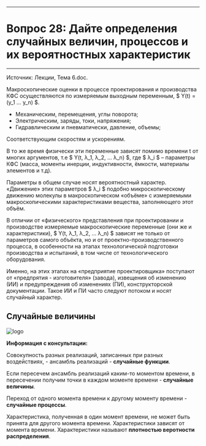 ___
# Вопрос 28: Дайте определения случайных величин, процессов и их вероятностных характеристик
___

Источник: Лекции, Тема 6.doc.

Макроскопические оценки в процессе проектирования и производства	 КФС осуществляются по измеряемым выходным переменным, $ Y(t) = (y_1 … y_n) $.
- Механическим, перемещения, углы поворота;
- Электрическим, заряды, токи, напряжения;
- Гидравлическим и пневматически, давление, объемы;

Соответствующим скоростям и ускорениям.

В то же время физически эти переменные зависят помимо времени t от многих аргументов, т.е $ Y(t, λ_1, λ_2, … λ_n) $, где $ λ_i $ – параметры КФС (масса, моменты инерции, индуктивности, ёмкости, материалы элементов и т.д).

Параметры в общем случае носят вероятностный характер. «Движение» этих параметров $ λ_i $ подобно микроскопическому движению молекулы в макроскопическом «объёме» с измеряемыми макроскопическими характеристиками вещества, заполняющего этот объём. 

В отличии от «физического» представления при проектировании и производстве измеряемые макроскопические переменные (они же и характеристики), $ Y(t, λ_1, λ_2, … λ_n) $ зависят не только от параметров самого объёкта, но и от проектно-производственного процесса, в особенности на этапах технологической подготовки производства и испытаний, в том числе от технологического оборудования.

Именно, на этих этапах на «предприятие проектировщика» поступают от «предпрятия - изготовителя» (завода), извещения об изменению (ИИ) и предупреждения об изменениях (ПИ), конструкторской документации. Такое ИИ и ПИ часто следуют потоком и носят случайный характер.


## Случайные величины

![logo](../resources/imgs/28-0.jpg)

**Информация с консультации:**

Совокупность разных реализаций, записанных при разных воздействиях, - ансамбль реализаций - **случайные функции**.

Если пересечем ансамбль реализаций каким-то моментом времени, в пересечении получим точки в каждом моменте времени - **случайные величины**.

Переход от одного момента времени к другому моменту времени - **случайные процессы**.

Характеристика, полученная в один момент времени, не может быть принята для другого момента времени. Характеристики зависят от момента времени.
Характеристики называют **плотностью веротности распределения**. 